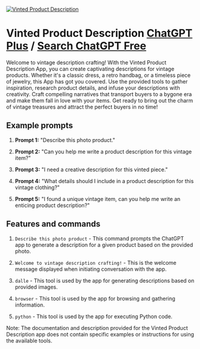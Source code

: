 
[![Vinted Product Description](https://files.oaiusercontent.com/file-AmFPt0lqk7cwkh02PWjvV0X9?se=2123-10-16T22%3A30%3A43Z&sp=r&sv=2021-08-06&sr=b&rscc=max-age%3D31536000%2C%20immutable&rscd=attachment%3B%20filename%3Dcf45bd3f-ae30-4a72-8fd2-41a9e529dba4.png&sig=VYQSV6J3Jt4c7hJ39Mi8uPDOZBcIghNvTPMbAFvcPH4%3D)](https://chat.openai.com/g/g-Vcd2BRebN-vinted-product-description)

# Vinted Product Description [ChatGPT Plus](https://chat.openai.com/g/g-Vcd2BRebN-vinted-product-description) / [Search ChatGPT Free](https://gptcall.net/index.html#/?search=Vinted%20Product%20Description)

Welcome to vintage description crafting! With the Vinted Product Description App, you can create captivating descriptions for vintage products. Whether it's a classic dress, a retro handbag, or a timeless piece of jewelry, this App has got you covered. Use the provided tools to gather inspiration, research product details, and infuse your descriptions with creativity. Craft compelling narratives that transport buyers to a bygone era and make them fall in love with your items. Get ready to bring out the charm of vintage treasures and attract the perfect buyers in no time!

## Example prompts

1. **Prompt 1:** "Describe this photo product."

2. **Prompt 2:** "Can you help me write a product description for this vintage item?"

3. **Prompt 3:** "I need a creative description for this vinted piece."

4. **Prompt 4:** "What details should I include in a product description for this vintage clothing?"

5. **Prompt 5:** "I found a unique vintage item, can you help me write an enticing product description?"

## Features and commands

1. `Describe this photo product` - This command prompts the ChatGPT app to generate a description for a given product based on the provided photo.

2. `Welcome to vintage description crafting!` - This is the welcome message displayed when initiating conversation with the app.

3. `dalle` - This tool is used by the app for generating descriptions based on provided images.

4. `browser` - This tool is used by the app for browsing and gathering information.

5. `python` - This tool is used by the app for executing Python code.

Note: The documentation and description provided for the Vinted Product Description app does not contain specific examples or instructions for using the available tools.



